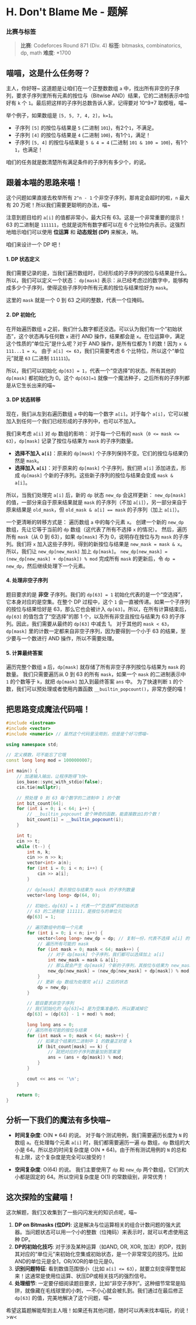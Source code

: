 # H. Don't Blame Me - 题解

### 比赛与标签
> **比赛**: Codeforces Round 871 (Div. 4)
> **标签**: bitmasks, combinatorics, dp, math
> **难度**: *1700

## 喵喵，这是什么任务呀？
主人，你好呀~ 这道题是让咱们在一个正整数数组 `a` 中，找出所有非空的子序列，要求子序列里所有元素的按位与（Bitwise AND）结果，它的二进制表示中恰好有 `k` 个 `1`。最后把这样的子序列总数告诉人家，记得要对 10^9+7 取模哦，喵~

举个例子，如果数组是 `[5, 5, 7, 4, 2]`，`k=1`。
- 子序列 `[5]` 的按位与结果是 `5` (二进制 `101`)，有2个`1`，不满足。
- 子序列 `[4]` 的按位与结果是 `4` (二进制 `100`)，有1个`1`，满足！
- 子序列 `[5, 4]` 的按位与结果是 `5 & 4 = 4` (二进制 `101 & 100 = 100`)，有1个`1`，也满足！

咱们的任务就是数清楚所有满足条件的子序列有多少个，的说。

## 跟着本喵的思路来喵！
这个问题如果直接去枚举所有 `2^n - 1` 个非空子序列，那肯定会超时的啦，`n` 最大有 20 万呢！所以我们需要更聪明的办法，喵~

注意到题目给的 `a[i]` 的值都非常小，最大只有 63。这是一个非常重要的提示！63 的二进制是 `111111`，也就是说所有数字都可以在 6 个比特位内表示。这强烈地暗示咱们可以使用 **位运算** 和 **动态规划 (DP)** 来解决，呐。

咱们来设计一个 DP 吧！

#### 1. DP 状态定义
我们需要记录的是，当我们遍历数组时，已经形成的子序列的按位与结果是什么。所以，我们可以定义一个状态：
`dp[mask]` 表示：从已经考虑过的数字中，能够构成多少个子序列，使得这些子序列中所有元素的按位与结果恰好为 `mask`。

这里的 `mask` 就是一个 0 到 63 之间的整数，代表一个位掩码。

#### 2. DP 初始化
在开始遍历数组 `a` 之前，我们什么数字都还没选。可以认为我们有一个“初始状态”，这个状态再与任何数 `x` 进行 AND 操作，结果都会是 `x`。在位运算中，满足这个性质的“单位元”是什么呢？对于 AND 操作，是所有位都为 1 的数！因为 `x & 111...1 = x`。
由于 `a[i] <= 63`，我们只需要考虑 6 个比特位，所以这个“单位元”就是 `63` (二进制 `111111`)。

所以，我们可以初始化 `dp[63] = 1`，代表一个“空选择”的状态。所有其他的 `dp[mask]` 都初始化为 0。这个 `dp[63]=1` 就像一个魔法种子，之后所有的子序列都是从它生长出来的喵~

#### 3. DP 状态转移
现在，我们从左到右遍历数组 `a` 中的每一个数字 `a[i]`。对于每个 `a[i]`，它可以被加入到任何一个我们已经形成的子序列中，也可以不加入。

我们来考虑 `a[i]` 对 `dp` 数组的影响：
对于每一个已有的 `mask`（`0 <= mask <= 63`），`dp[mask]` 记录了按位与结果为 `mask` 的子序列数量。
- **选择不加入 `a[i]`**：原来的 `dp[mask]` 个子序列保持不变。它们的按位与结果仍然是 `mask`。
- **选择加入 `a[i]`**：对于原来的 `dp[mask]` 个子序列，我们把 `a[i]` 添加进去，形成 `dp[mask]` 个新的子序列。这些新子序列的按位与结果会变成 `mask & a[i]`。

所以，当我们处理完 `a[i]` 后，新的 `dp` 状态 `new_dp` 会这样更新：
`new_dp[mask]` 的值，一部分来自于原来结果就是 `mask` 的子序列（不加 `a[i]`），另一部分来自于原来结果是 `old_mask`，但 `old_mask & a[i] == mask` 的子序列（加上 `a[i]`）。

一个更清晰的转移方式是：
遍历数组 `a` 中的每个元素 `x`。
创建一个新的 `new_dp` 数组，先让它等于当前的 `dp` 数组（这代表了所有不选择 `x` 的情况）。
然后，遍历所有 `mask`（从 0 到 63），如果 `dp[mask]` 不为 0，说明存在按位与为 `mask` 的子序列。我们将 `x` 加入这些子序列，得到的新按位与结果是 `new_mask = mask & x`。所以，我们让 `new_dp[new_mask]` 加上 `dp[mask]`。
`new_dp[new_mask] = (new_dp[new_mask] + dp[mask]) % mod`
完成所有 `mask` 的更新后，令 `dp = new_dp`，然后继续处理下一个元素。

#### 4. 处理非空子序列
题目要求的是 **非空** 子序列。我们的 `dp[63] = 1` 初始化代表的是一个“空选择”，它本身对应的是空集。在整个 DP 过程中，这个 `1` 会一直被传递。如果一个子序列的按位与结果恰好是 63，那么它也会被计入 `dp[63]`。所以，在所有计算结束后，`dp[63]` 的值包含了“空选择”的那 1 个，以及所有非空且按位与结果为 63 的子序列。因此，我们需要从最终的 `dp[63]` 中减去 1。
对于其他的 `mask < 63`，`dp[mask]` 里的计数一定都来自非空子序列，因为要得到一个小于 63 的结果，至少要与一个数进行 AND 操作，所以不需要处理。

#### 5. 计算最终答案
遍历完整个数组 `a` 后，`dp[mask]` 就存储了所有非空子序列按位与结果为 `mask` 的数量。
我们只需要遍历从 0 到 63 的所有 `mask`，如果一个 `mask` 的二进制表示中 `1` 的个数等于 `k`，就把 `dp[mask]` 加入到最终答案 `ans` 中。
为了快速判断 `1` 的个数，我们可以预处理或者使用内置函数 `__builtin_popcount()`，非常方便的喵！

## 把思路变成魔法代码喵！
```cpp
#include <iostream>
#include <vector>
#include <numeric> // 虽然这个代码里没用到，但是是个好习惯喵~

using namespace std;

// 定义模数，可不能忘了它哦
const long long mod = 1000000007;

int main() {
    // 加速输入输出，让程序跑得飞快~
    ios_base::sync_with_stdio(false);
    cin.tie(nullptr);

    // 预处理 0 到 63 每个数字的二进制中 1 的个数
    int bit_count[64];
    for (int i = 0; i < 64; i++) {
        // __builtin_popcount 是个神奇的函数，能直接数出1的个数！
        bit_count[i] = __builtin_popcount(i);
    }

    int t;
    cin >> t;
    while (t--) {
        int n, k;
        cin >> n >> k;
        vector<int> a(n);
        for (int i = 0; i < n; i++) {
            cin >> a[i];
        }

        // dp[mask] 表示按位与结果为 mask 的子序列数量
        vector<long long> dp(64, 0);
        
        // 初始化，dp[63] = 1 代表一个“空选择”的初始状态
        // 63 的二进制是 111111，是按位与的单位元
        dp[63] = 1;

        // 遍历数组中的每一个元素
        for (int i = 0; i < n; i++) {
            vector<long long> new_dp = dp; // 复制一份，代表不选择 a[i] 的情况
            // 遍历所有可能的 mask
            for (int mask = 0; mask < 64; mask++) {
                // 对于 dp[mask] 个子序列，我们都可以选择加上 a[i]
                int new_mask = mask & a[i];
                // 那么就会产生 dp[mask] 个新的子序列，其按位与结果为 new_mask
                new_dp[new_mask] = (new_dp[new_mask] + dp[mask]) % mod;
            }
            // 更新 dp 数组为处理完 a[i] 之后的状态
            dp = new_dp;
        }

        // 题目要求非空子序列
        // 我们初始化的 dp[63]=1 是为空集准备的，所以要减掉它
        dp[63] = (dp[63] - 1 + mod) % mod;

        long long ans = 0;
        // 遍历所有可能的按位与结果
        for (int mask = 0; mask < 64; mask++) {
            // 如果这个结果的二进制中 1 的数量正好是 k
            if (bit_count[mask] == k) {
                // 就把对应的子序列数量加到答案里
                ans = (ans + dp[mask]) % mod;
            }
        }

        cout << ans << '\n';
    }

    return 0;
}
```

## 分析一下我们的魔法有多快喵~
- **时间复杂度**: O(N * 64) 的说。
  对于每个测试用例，我们需要遍历长度为 `N` 的数组 `a`。在处理每个元素 `a[i]` 时，我们都需要遍历一遍 `dp` 数组，`dp` 数组的大小是 64。所以总的时间复杂度是 O(N * 64)。由于所有测试用例的 `N` 的总和有上限，这个复杂度是完全可以接受的！

- **空间复杂度**: O(64) 的说。
  我们主要使用了 `dp` 和 `new_dp` 两个数组，它们的大小都是固定的 64。所以空间复杂度是 O(1) 的常数级别，非常优秀！

## 这次探险的宝藏喵！
这次解题，我们又收集到了一些闪闪发光的知识点呢，喵~

1.  **DP on Bitmasks (位DP)**: 这是解决与位运算相关的组合计数问题的强大武器。当问题状态可以用一个小的整数（位掩码）来表示时，就可以考虑使用这种 DP。
2.  **DP的初始化技巧**: 对于涉及某种运算（如AND, OR, XOR, 加法）的DP，找到其对应的“单位元”来初始化空集或初始状态，是一个非常常见的技巧。比如AND的单位元是全1，OR/XOR的单位元是0。
3.  **识别问题特征**: 看到数值范围很小（比如 `a[i] <= 63`），就要立刻变得警觉起来！这通常是使用位运算、状压DP或相关技巧的强烈信号。
4.  **处理细节**: 一定要仔细阅读题目要求，比如“非空子序列”。这种细节常常是陷阱，就像藏在毛线球里的小刺，一不小心就会被扎到。我们通过在最后修正 `dp[63]` 的值，完美地解决了这个问题，喵~

希望这篇题解能帮到主人哦！如果还有其他问题，随时可以再来找本喵玩，的说！>w<